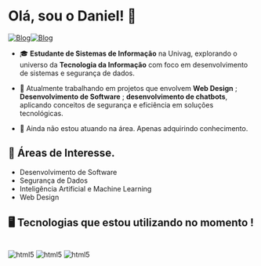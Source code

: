 # **Olá, sou o Daniel!** 👋

[![Blog](https://img.shields.io/badge/Instagram-E4405F?style=for-the-badge&logo=instagram&logoColor=white)](https://www.instagram.com/_danielromagnoli/profilecard/?igsh=NTdxZ3l4a2U4MGNm.com)[![Blog](https://img.shields.io/badge/GitHub-100000?style=for-the-badge&logo=github&logoColor=white)](https://DanielRomagnoli01.com) 

- 🎓 **Estudante de Sistemas de Informação** na Univag, explorando o universo da **Tecnologia da Informação** com foco em desenvolvimento de sistemas e segurança de dados.

- 🚀 Atualmente trabalhando em projetos que envolvem **Web Design** ; **Desenvolvimento de Software** ; **desenvolvimento de chatbots**, aplicando conceitos de segurança e eficiência em soluções tecnológicas.

- 💼 Ainda não estou atuando na área. Apenas adquirindo conhecimento.

## 👀 **Áreas de Interesse.**
- Desenvolvimento de Software
- Segurança de Dados
- Inteligência Artificial e Machine Learning
- Web Design 

## 🖥️ **Tecnologias que estou utilizando no momento !**

<div style= "display: inline_block"><br/>
    <img align="center" alt="html5" src="https://img.shields.io/badge/HTML5-E34F26?style=for-the-badge&logo=html5&logoColor=white"/>
    <img align="center" alt="html5" src="https://img.shields.io/badge/CSS3-1572B6?style=for-the-badge&logo=css3&logoColor=white"/>
    <img align="center" alt="html5" src="https://img.shields.io/badge/JavaScript-F7DF1E?style=for-the-badge&logo=javascript&logoColor=black"/>
</div>

